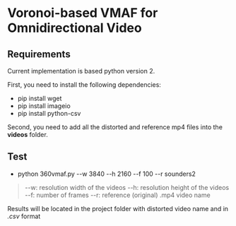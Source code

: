 # Voronoi-based VMAF for Omnidirectional Video

## Requirements
Current implementation is based python version 2.

First, you need to install the following dependencies:

* pip install wget
* pip install imageio
* pip install python-csv

Second, you need to add all the distorted and reference mp4 files into the __videos__ folder.

## Test
* python 360vmaf.py --w 3840 --h 2160 --f 100 --r sounders2

> --w: resolution width of the videos
> --h: resolution height of the videos
> --f: number of frames
> --r: reference (original) .mp4 video name

Results will be located in the project folder with distorted video name and in *.csv* format
